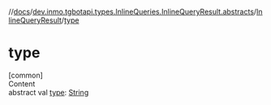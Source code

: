 //[docs](../../../index.md)/[dev.inmo.tgbotapi.types.InlineQueries.InlineQueryResult.abstracts](../index.md)/[InlineQueryResult](index.md)/[type](type.md)



# type  
[common]  
Content  
abstract val [type](type.md): [String](https://kotlinlang.org/api/latest/jvm/stdlib/kotlin/-string/index.html)  



